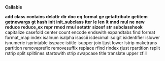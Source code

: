 **Callable**

__add__
__class__
__contains__
__delattr__
__dir__
__doc__
__eq__
__format__
__ge__
__getattribute__
__getitem__
__getnewargs__
__gt__
__hash__
__init__
__init_subclass__
__iter__
__le__
__len__
__lt__
__mod__
__mul__
__ne__
__new__
__reduce__
__reduce_ex__
__repr__
__rmod__
__rmul__
__setattr__
__sizeof__
__str__
__subclasshook__
capitalize
casefold
center
count
encode
endswith
expandtabs
find
format
format_map
index
isalnum
isalpha
isascii
isdecimal
isdigit
isidentifier
islower
isnumeric
isprintable
isspace
istitle
isupper
join
ljust
lower
lstrip
maketrans
partition
removeprefix
removesuffix
replace
rfind
rindex
rjust
rpartition
rsplit
rstrip
split
splitlines
startswith
strip
swapcase
title
translate
upper
zfill
